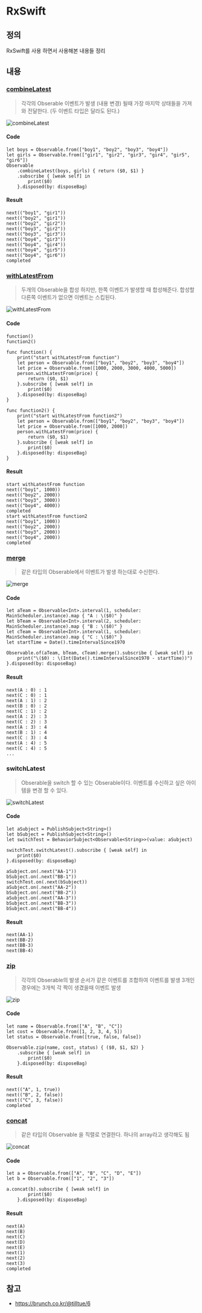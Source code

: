 # RxSwift

## 정의
RxSwift를 사용 하면서 사용해본 내용들 정리

## 내용
### [combineLatest](http://rxmarbles.com/#combineLatest)
> 각각의 Obserable 이벤트가 발생 (내용 변경) 될때 가장 마지막 상태들을 가져와 전달한다. (두 이벤트 타입은 달라도 된다.)

![combineLatest](images/combineLatest.png)

#### Code
```
let boys = Observable.from(["boy1", "boy2", "boy3", "boy4"])
let girls = Observable.from(["gir1", "gir2", "gir3", "gir4", "gir5", "gir6"])
Observable
    .combineLatest(boys, girls) { return ($0, $1) }
    .subscribe { [weak self] in
        print($0)
    }.disposed(by: disposeBag)
```

#### Result

```
next(("boy1", "gir1"))
next(("boy2", "gir1"))
next(("boy2", "gir2"))
next(("boy3", "gir2"))
next(("boy3", "gir3"))
next(("boy4", "gir3"))
next(("boy4", "gir4"))
next(("boy4", "gir5"))
next(("boy4", "gir6"))
completed
```

### [withLatestFrom](http://rxmarbles.com/#withLatestFrom)
> 두개의 Obserable을 합성 하지만, 한쪽 이벤트가 발생할 때 합성해준다. 합성할 다른쪽 이벤트가 없으면 이벤트는 스킵된다.

![withLatestFrom](images/withLatestFrom.png)

#### Code
```
function()
function2()

func function() {
    print("start withLatestFrom function")
    let person = Observable.from(["boy1", "boy2", "boy3", "boy4"])
    let price = Observable.from([1000, 2000, 3000, 4000, 5000])
    person.withLatestFrom(price) {
        return ($0, $1)
    }.subscribe { [weak self] in
        print($0)
    }.disposed(by: disposeBag)
}
    
func function2() {
    print("start withLatestFrom function2")
    let person = Observable.from(["boy1", "boy2", "boy3", "boy4"])
    let price = Observable.from([1000, 2000])
    person.withLatestFrom(price) {
        return ($0, $1)
    }.subscribe { [weak self] in
        print($0)
    }.disposed(by: disposeBag)
}
```

#### Result

```
start withLatestFrom function
next(("boy1", 1000))
next(("boy2", 2000))
next(("boy3", 3000))
next(("boy4", 4000))
completed
start withLatestFrom function2
next(("boy1", 1000))
next(("boy2", 2000))
next(("boy3", 2000))
next(("boy4", 2000))
completed
```

### [merge](http://rxmarbles.com/#merge)
> 같은 타입의 Obserable에서 이벤트가 발생 하는대로 수신한다.

![merge](images/merge.png)

#### Code
```
let aTeam = Observable<Int>.interval(1, scheduler: MainScheduler.instance).map { "A : \($0)" }
let bTeam = Observable<Int>.interval(2, scheduler: MainScheduler.instance).map { "B : \($0)" }
let cTeam = Observable<Int>.interval(1, scheduler: MainScheduler.instance).map { "C : \($0)" }
let startTime = Date().timeIntervalSince1970

Observable.of(aTeam, bTeam, cTeam).merge().subscribe { [weak self] in
    print("\($0) : \(Int(Date().timeIntervalSince1970 - startTime))")
}.disposed(by: disposeBag)
```

#### Result

```
next(A : 0) : 1
next(C : 0) : 1
next(A : 1) : 2
next(B : 0) : 2
next(C : 1) : 2
next(A : 2) : 3
next(C : 2) : 3
next(A : 3) : 4
next(B : 1) : 4
next(C : 3) : 4
next(A : 4) : 5
next(C : 4) : 5
...
```

### switchLatest
> Obserable을 switch 할 수 있는 Obserable이다.
> 이벤트를 수신하고 싶은 아이템을 변경 할 수 있다.

![switchLatest](images/switchLatest.png)

#### Code
```
let aSubject = PublishSubject<String>()
let bSubject = PublishSubject<String>()
let switchTest = BehaviorSubject<Observable<String>>(value: aSubject)
        
switchTest.switchLatest().subscribe { [weak self] in
    print($0)
}.disposed(by: disposeBag)
        
aSubject.on(.next("AA-1"))
bSubject.on(.next("BB-1"))
switchTest.on(.next(bSubject))
aSubject.on(.next("AA-2"))
bSubject.on(.next("BB-2"))
aSubject.on(.next("AA-3"))
bSubject.on(.next("BB-3"))
bSubject.on(.next("BB-4"))
```

#### Result

```
next(AA-1)
next(BB-2)
next(BB-3)
next(BB-4)
```

### [zip](http://rxmarbles.com/#zip)
> 각각의 Obserable의 발생 순서가 같은 이벤트를 조합하여 이벤트를 발생
> 3개인 경우에는 3개씩 각 짝이 생겼을때 이벤트 발생

![zip](images/zip.png)

#### Code
```
let name = Observable.from(["A", "B", "C"])
let cost = Observable.from([1, 2, 3, 4, 5])
let status = Observable.from([true, false, false])
        
Observable.zip(name, cost, status) { ($0, $1, $2) }
    .subscribe { [weak self] in
        print($0)
    }.disposed(by: disposeBag)
```

#### Result

```
next(("A", 1, true))
next(("B", 2, false))
next(("C", 3, false))
completed
```

### [concat](http://rxmarbles.com/#concat)
> 같은 타입의 Observable 을 직렬로 연결한다. 하나의 array라고 생각해도 됨

![concat](images/concat.png)

#### Code
```
let a = Observable.from(["A", "B", "C", "D", "E"])
let b = Observable.from(["1", "2", "3"])
        
a.concat(b).subscribe { [weak self] in
        print($0)
    }.disposed(by: disposeBag)
```

#### Result

```
next(A)
next(B)
next(C)
next(D)
next(E)
next(1)
next(2)
next(3)
completed
```

## 참고
* https://brunch.co.kr/@tilltue/6
